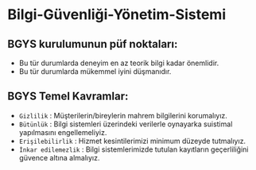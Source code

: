 # Bilgi-Güvenliği-Yönetim-Sistemi

## BGYS kurulumunun püf noktaları:

- Bu tür durumlarda deneyim en az teorik bilgi kadar önemlidir.
- Bu tür durumlarda mükemmel iyini düşmanıdır. 

## BGYS Temel Kavramlar:

- `Gizlilik` : Müşterilerin/bireylerin mahrem bilgilerini korumalıyız.
- `Bütünlük` : Bilgi sistemleri üzerindeki verilerle oynayarka suistimal yapılmasını engellemeliyiz.
- `Erişilebilirlik` : Hizmet kesintilerimizi minimum düzeyde tutmalıyız.
- `İnkar edilemezlik` : Bilgi sistemlerimizde tutulan kayıtların geçerliliğini güvence altına almalıyız.

